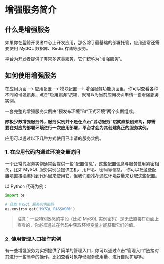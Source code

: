 # 增强服务简介

## 什么是增强服务

如果你在蓝鲸开发者中心上开发应用，那么除了最基础的部署托管，应用通常还需要使用 MySQL 数据库、Redis 存储等服务。

平台为开发者提供了非常多这类服务，它们统称为“增强服务”。

## 如何使用增强服务

在应用页面 --> 应用配置 --> 模块配置 --> 增强服务功能页面里，你可以查看各种不同的增强服务。点击“启用服务”按钮，就可以为当前应用模块申请一套增强服务实例。

一套完整的增强服务实例由“预发布环境”和“正式环境”两个实例组成。

**除极少数增强服务外，服务实例并不是在点击“启动服务”后就直接创建的，你需要在对应的部署环境进行一次应用部署，平台才会为其创建真正的服务实例。**

应用可以通过以下几种方式使用已申请的服务实例。

### 1. 在应用代码内通过环境变量访问

一个正常的服务实例通常会提供一些“配置信息”，这些配置信息与服务使用紧密相关，比如 MySQL 服务实例会提供主机、用户名、密码等信息。
你可以把这些配置项直接硬编码到代码里来使用它，但我们更推荐通过环境变量来获取这些配置。

以 Python 代码为例：

```python
import os

# 获取 MYSQL 服务实例密码
os.environ.get('MYSQL_PASSWORD')
```

> 注意：一些特别敏感的字段（比如 MySQL 实例密码）是无法直接在页面上查看的，你必须通过在代码中获取环境变量才能获取它们的值。

### 2. 使用管理入口操作实例

有一些增强服务为实例提供了简单的管理入口，你可以通过点击“管理入口”链接对其进行一些简单的操作。比如查看对象存储服务使用量、进行自助扩容等。
